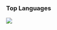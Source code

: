 ###   Top Languages

![](https://github-readme-stats.vercel.app/api/top-langs/?username=tatdt622989&layout=compact&theme=dark)
